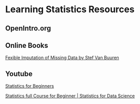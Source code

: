 # Learning Statistics Resources



## OpenIntro.org


## Online Books

[Fexible Imputation of Missing Data by Stef Van Buuren](https://stefvanbuuren.name/fimd/)


## Youtube

[Statistics for Beginners](https://www.youtube.com/watch?v=GGxxMm7KsZM)

[Statistics full Course for Beginner | Statistics for Data Science](https://www.youtube.com/watch?v=74oUwKezFho)